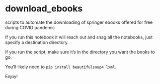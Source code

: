 # download_ebooks
scripts to automate the downloading of springer ebooks offered for free during COVID pandemic

If you run this notebook it will reach out and snag all the notebooks, just specify a destination directory.

If you run the script, make sure it’s in the directory you want the books to go.

You’ll likely need to `pip install beautifulsoup4 lxml`.

Enjoy!
